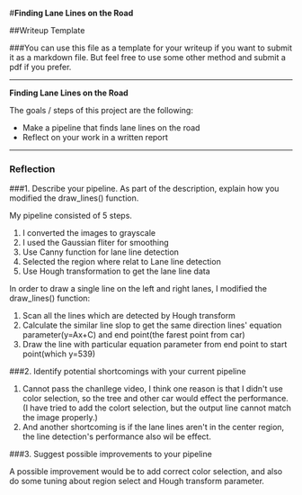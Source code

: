 #**Finding Lane Lines on the Road** 

##Writeup Template

###You can use this file as a template for your writeup if you want to submit it as a markdown file. But feel free to use some other method and submit a pdf if you prefer.

---

**Finding Lane Lines on the Road**

The goals / steps of this project are the following:
* Make a pipeline that finds lane lines on the road
* Reflect on your work in a written report


[//]: # (Image References)

[image1]: ./examples/grayscale.jpg "Grayscale"

---

### Reflection

###1. Describe your pipeline. As part of the description, explain how you modified the draw_lines() function.

My pipeline consisted of 5 steps. 
1. I converted the images to grayscale
2. I used the Gaussian fliter for smoothing
3. Use Canny function for lane line detection
4. Selected the region where relat to Lane line detection
5. Use Hough transformation to get the lane line data

In order to draw a single line on the left and right lanes, I modified the draw_lines() function:
1. Scan all the lines which are detected by Hough transform
2. Calculate the similar line slop to get the same direction lines' equation parameter(y=Ax+C) and end point(the farest point from car)
3. Draw the line with particular equation parameter from end point to start point(which y=539)

###2. Identify potential shortcomings with your current pipeline

1. Cannot pass the chanllege video, I think one reason is that I didn't use color selection, so the tree and other car would effect the performance.(I have tried to add the colort selection, but the output line cannot match the image properly.)
2. And another shortcoming is if the lane lines aren't in the center region, the line detection's performance also wil be effect.

###3. Suggest possible improvements to your pipeline

A possible improvement would be to add correct color selection, and also do some tuning about region select and Hough transform parameter.